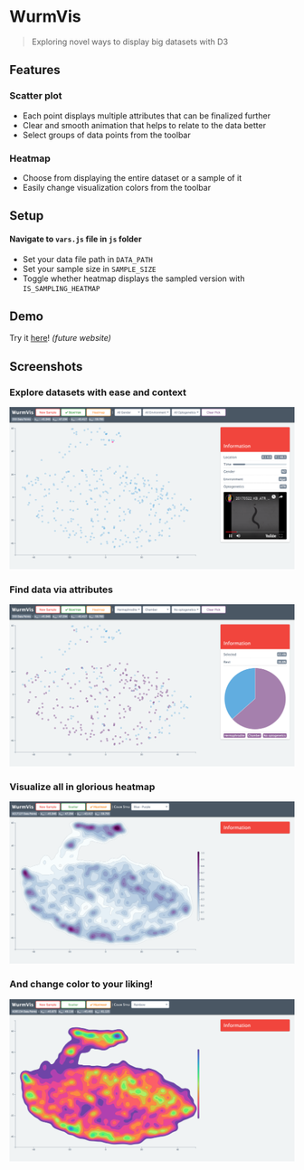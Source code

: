 # WurmVis

> Exploring novel ways to display big datasets with D3

## Features

### Scatter plot

- Each point displays multiple attributes that can be finalized further
- Clear and smooth animation that helps to relate to the data better
- Select groups of data points from the toolbar

### Heatmap

- Choose from displaying the entire dataset or a sample of it
- Easily change visualization colors from the toolbar

## Setup

#### Navigate to `vars.js` file in `js` folder
- Set your data file path in `DATA_PATH`
- Set your sample size in `SAMPLE_SIZE`
- Toggle whether heatmap displays the sampled version with `IS_SAMPLING_HEATMAP`

## Demo

Try it [here]()! *(future website)*

## Screenshots

### Explore datasets with ease and context
![Main Scatterplot Screen](img/scatter-alone.png)

### Find data via attributes
![Scatterplot Selection Screen](img/scatter-group.png)

### Visualize all in glorious heatmap
![Heatmap Default Color](img/heatmap-default.png)

### And change color to your liking!
![Heatmap Rainbow Color](img/heatmap-rainbow.png)